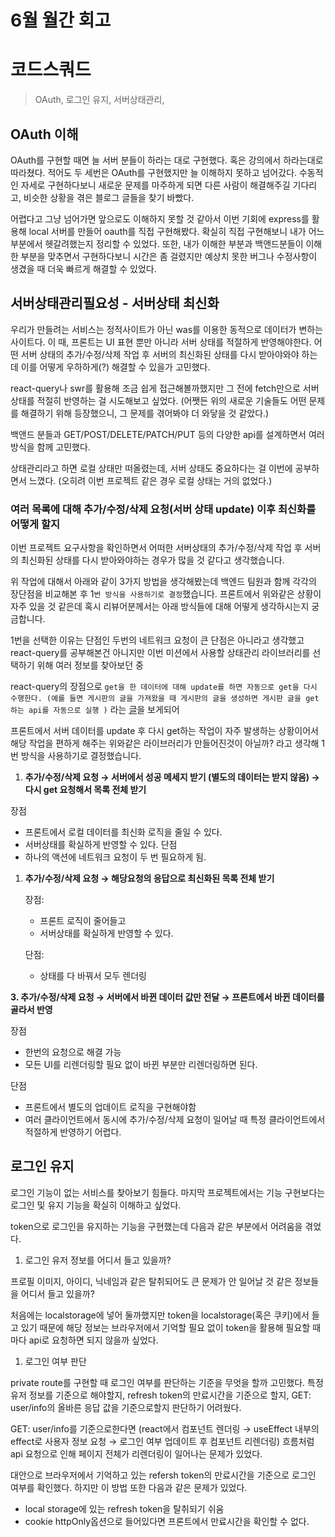 # 6월 월간 회고

# 코드스쿼드

> OAuth, 로그인 유지, 서버상태관리,

## OAuth 이해

OAuth를 구현할 때면 늘 서버 분들이 하라는 대로 구현했다. 혹은 강의에서 하라는대로 따라쳤다. 적어도 두 세번은 OAuth를 구현했지만 늘 이해하지 못하고 넘어갔다. 수동적인 자세로 구현하다보니 새로운 문제를 마주하게 되면 다른 사람이 해결해주길 기다리고, 비슷한 상황을 겪은 블로그 글들을 찾기 바빴다.

어렵다고 그냥 넘어가면 앞으로도 이해하지 못할 것 같아서 이번 기회에 express를 활용해 local 서버를 만들어 oauth를 직접 구현해봤다. 확실히 직접 구현해보니 내가 어느 부분에서 헷갈려했는지 정리할 수 있었다. 또한, 내가 이해한 부분과 백앤드분들이 이해한 부분을 맞추면서 구현하다보니 시간은 좀 걸렸지만 예상치 못한 버그나 수정사항이 생겼을 때 더욱 빠르게 해결할 수 있었다.

## 서버상태관리필요성 - 서버상태 최신화

우리가 만들려는 서비스는 정적사이트가 아닌 was를 이용한 동적으로 데이터가 변하는 사이트다. 이 때, 프론트는 UI 표현 뿐만 아니라 서버 상태를 적절하게 반영해야한다. 어떤 서버 상태의 추가/수정/삭제 작업 후 서버의 최신화된 상태를 다시 받아야와야 하는데 이를 어떻게 우하하게(?) 해결할 수 있을가 고민했다.

react-query나 swr를 활용해 조금 쉽게 접근해볼까했지만 그 전에 fetch만으로 서버상태를 적절히 반영하는 걸 시도해보고 싶었다. (어쨋든 위의 새로운 기술들도 어떤 문제를 해결하기 위해 등장했으니, 그 문제를 겪어봐야 더 와닿을 것 같았다.)

백앤드 분들과 GET/POST/DELETE/PATCH/PUT 등의 다양한 api를 설계하면서 여러 방식을 함께 고민했다.

상태관리라고 하면 로컬 상태만 떠올렸는데, 서버 상태도 중요하다는 걸 이번에 공부하면서 느꼈다. (오히려 이번 프로젝트 같은 경우 로컬 상태는 거의 없었다.)

### 여러 목록에 대해 추가/수정/삭제 요청(서버 상태 update) 이후 최신화를 어떻게 할지

이번 프로젝트 요구사항을 확인하면서 어떠한 서버상태의 추가/수정/삭제 작업 후 서버의 최신화된 상태를 다시 받아와야하는 경우가 많을 것 같다고 생각했습니다.

위 작업에 대해서 아래와 같이 3가지 방법을 생각해봤는데 백엔드 팀원과 함께 각각의 장단점을 비교해본 후 1`번 방식을 사용하기로 결정`했습니다. 프론트에서 위와같은 상황이 자주 있을 것 같은데 혹시 리뷰어분께서는 아래 방식들에 대해 어떻게 생각하시는지 궁금합니다.

1번을 선택한 이유는 단점인 두번의 네트워크 요청이 큰 단점은 아니라고 생각했고 react-query를 공부해본건 아니지만 이번 미션에서 사용할 상태관리 라이브러리를 선택하기 위해 여러 정보를 찾아보던 중

react-query의 장점으로 `get을 한 데이터에 대해 update를 하면 자동으로 get을 다시 수행한다. (예를 들면 게시판의 글을 가져왔을 때 게시판의 글을 생성하면 게시판 글을 get하는 api를 자동으로 실행 )` 라는 [글](https://kyounghwan01.github.io/blog/React/react-query/basic/#react-query-장점)을 보게되어

프론트에서 서버 데이터를 update 후 다시 get하는 작업이 자주 발생하는 상황이어서 해당 작업을 편하게 해주는 위와같은 라이브러리가 만들어진것이 아닐까? 라고 생각해 1번 방식을 사용하기로 결정했습니다.

1. **추가/수정/삭제 요청 → 서버에서 성공 메세지 받기 (별도의 데이터는 받지 않음) → 다시 get 요청해서 목록 전체 받기**

장점

- 프론트에서 로컬 데이터를 최신화 로직을 줄일 수 있다.
- 서버상태를 확실하게 반영할 수 있다.
  단점
- 하나의 액션에 네트워크 요청이 두 번 필요하게 됨.

1. **추가/수정/삭제 요청 → 해당요청의 응답으로 최신화된 목록 전체 받기**

   장점:

   - 프론트 로직이 줄어들고
   - 서버상태를 확실하게 반영할 수 있다.

   단점:

   - 상태를 다 바꿔서 모두 렌더링

**3. 추가/수정/삭제 요청 → 서버에서 바뀐 데이터 값만 전달 → 프론트에서 바뀐 데이터를 골라서 반영**

장점

- 한번의 요청으로 해결 가능
- 모든 UI를 리렌더링할 필요 없이 바뀐 부분만 리렌더링하면 된다.

단점

- 프론트에서 별도의 업데이트 로직을 구현해야함
- 여러 클라이언트에서 동시에 추가/수정/삭제 요청이 일어날 때 특정 클라이언트에서 적절하게 반영하기 어렵다.

## 로그인 유지

로그인 기능이 없는 서비스를 찾아보기 힘들다. 마지막 프로젝트에서는 기능 구현보다는 로그인 및 유지 기능을 확실히 이해하고 싶었다.

token으로 로그인을 유지하는 기능을 구현했는데 다음과 같은 부분에서 어려움을 겪었다.

1. 로그인 유저 정보를 어디서 들고 있을까?

프로필 이미지, 아이디, 닉네임과 같은 탈취되어도 큰 문제가 안 일어날 것 같은 정보들을 어디서 들고 있을까?

처음에는 localstorage에 넣어 둘까했지만 token을 localstorage(혹은 쿠키)에서 들고 있기 때문에 해당 정보는 브라우저에서 기억할 필요 없이 token을 활용해 필요할 때마다 api로 요청하면 되지 않을까 싶었다.

1. 로그인 여부 판단

private route를 구현할 때 로그인 여부를 판단하는 기준을 무엇을 할까 고민했다. 특정 유저 정보를 기준으로 해야할지, refresh token의 만료시간을 기준으로 할지, GET: user/info의 올바른 응답 값을 기준으로할지 판단하기 어려웠다.

GET: user/info를 기준으로한다면 (react에서 컴포넌트 렌더링 → useEffect 내부의 effect로 사용자 정보 요청 → 로그인 여부 업데이트 후 컴포넌트 리렌더링) 흐름처럼 api 요청으로 인해 페이지 전체가 리렌더링이 일어나는 문제가 있었다.

대안으로 브라우저에서 기억하고 있는 refersh token의 만료시간을 기준으로 로그인 여부를 확인했다. 하지만 이 방법 또한 다음과 같은 문제가 있었다.

- local storage에 있는 refresh token을 탈취되기 쉬움
- cookie httpOnly옵션으로 들어있다면 프론트에서 만료시간을 확인할 수 없다.
